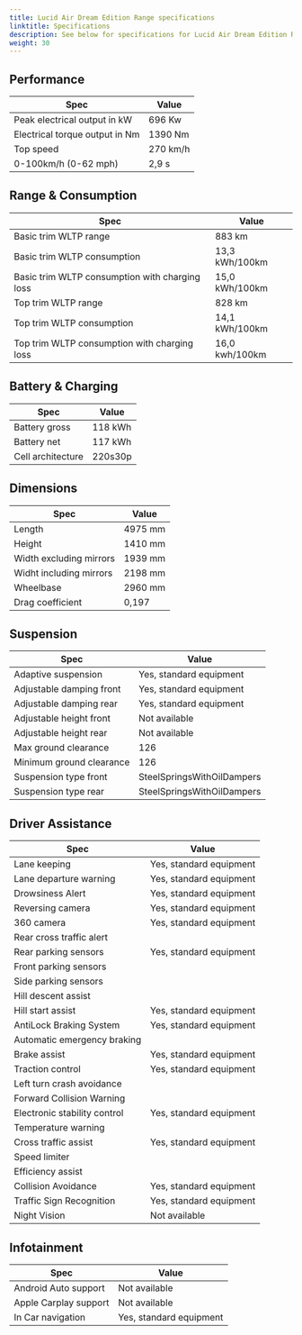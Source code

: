```yaml
---
title: Lucid Air Dream Edition Range specifications
linktitle: Specifications
description: See below for specifications for Lucid Air Dream Edition Range
weight: 30
---
```


## Performance

|Spec|Value|
|----|-----|
|Peak electrical output in kW|696 Kw|
|Electrical torque output in Nm|1390 Nm|
|Top speed|270 km/h|
|0-100km/h (0-62 mph)|2,9 s|



## Range & Consumption

|Spec|Value|
|----|-----|
|Basic trim WLTP range|883 km|
|Basic trim WLTP consumption|13,3 kWh/100km|
|Basic trim WLTP consumption with charging loss|15,0 kWh/100km|
|Top trim WLTP range|828 km|
|Top trim WLTP consumption|14,1 kWh/100km|
|Top trim WLTP consumption with charging loss|16,0 kwh/100km|



## Battery & Charging

|Spec|Value|
|----|-----|
|Battery gross|118 kWh|
|Battery net|117 kWh|
|Cell architecture|220s30p|



## Dimensions

|Spec|Value|
|----|-----|
|Length|4975 mm|
|Height|1410 mm|
|Width excluding mirrors|1939 mm|
|Widht including mirrors|2198 mm|
|Wheelbase|2960 mm|
|Drag coefficient|0,197|

## Suspension

|Spec|Value|
|----|-----|
|Adaptive suspension|Yes, standard equipment|
|Adjustable damping front|Yes, standard equipment|
|Adjustable damping rear|Yes, standard equipment|
|Adjustable height front|Not available|
|Adjustable height rear|Not available|
|Max ground clearance|126|
|Minimum ground clearance|126|
|Suspension type front|SteelSpringsWithOilDampers|
|Suspension type rear|SteelSpringsWithOilDampers|

## Driver Assistance

|Spec|Value|
|----|-----|
|Lane keeping|Yes, standard equipment|
|Lane departure warning|Yes, standard equipment|
|Drowsiness Alert|Yes, standard equipment|
|Reversing camera|Yes, standard equipment|
|360 camera|Yes, standard equipment|
|Rear cross traffic alert||
|Rear parking sensors|Yes, standard equipment|
|Front parking sensors||
|Side parking sensors||
|Hill descent assist||
|Hill start assist|Yes, standard equipment|
|AntiLock Braking System|Yes, standard equipment|
|Automatic emergency braking||
|Brake assist|Yes, standard equipment|
|Traction control|Yes, standard equipment|
|Left turn crash avoidance||
|Forward Collision Warning||
|Electronic stability control|Yes, standard equipment|
|Temperature warning||
|Cross traffic assist|Yes, standard equipment|
|Speed limiter||
|Efficiency assist||
|Collision Avoidance|Yes, standard equipment|
|Traffic Sign Recognition|Yes, standard equipment|
|Night Vision|Not available|

## Infotainment

|Spec|Value|
|----|-----|
|Android Auto support|Not available|
|Apple Carplay support|Not available|
|In Car navigation|Yes, standard equipment|

